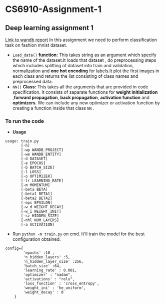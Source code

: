 # CS6910-Assignment-1
## Deep learning assignment 1
[Link to wandb report](https://api.wandb.ai/links/cs22s015/9q5djici)
In this assignment we need to perform classification task on fashion mnist dataset.
* ```Load_data()``` **function:**
 This takes string as an argument which specify the name of the dataset.It loads that dataset , do preprocessing steps which includes splitting of dataset into train and validation, normalization and <b>one hot encoding</b> for labels.It plot the first images in each class and  returns the list consisting of class names and preprocessed data.
* ```NN()``` **Class:**
 This takes all the arguments that are provided in code specification. It consists of saparate functions for <b>weight initialization</b> ,<b>forward propagation</b>, <b>back propagation</b>, <b>activation function</b> and <b>optimizers</b>. We can include any new optimizer or activation function by creating a function inside that class ```NN``` . 

### To run the code
* **Usage**
```
usage: train.py
       [-h]
       [-wp WANDB_PROJECT]
       [-we WANDB_ENTITY]
       [-d DATASET]
       [-e EPOCHS]
       [-b BATCH_SIZE]
       [-l LOSS]
       [-o OPTIMIZER]
       [-lr LEARNING_RATE]
       [-m MOMENTUM]
       [-beta BETA]
       [-beta1 BETA1]
       [-beta2 BETA2]
       [-eps EPSILON]
       [-w_d WEIGHT_DECAY]
       [-w_i WEIGHT_INIT]
       [-sz HIDDEN_SIZE]
       [-nhl NUM_LAYERS]
       [-a ACTIVATION]
  ```
* Run ``` python -m train.py ``` on cmd. It'll train the model for the best configuration obtained.
```
config={
        'epochs' :10 ,
        'n_hidden_layers' :5,
        'n_hidden_layer_size' :256,
        'batch_size' :64,
        'learning_rate' : 0.001,
        'optimizer' : "nadam",
        'activations' : "relu",
        'loss_function' : 'cross_entropy',
        'weight_ini' : 'he_uniform',
        'weight_decay' : 0
    }
```

